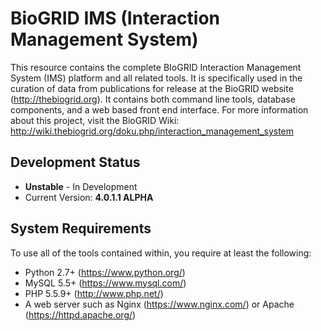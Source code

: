 # BioGRID IMS (Interaction Management System)
This resource contains the complete BIoGRID Interaction Management System (IMS) platform and all related tools. It is specifically used in the curation of data from publications for release at the BioGRID website (http://thebiogrid.org). It contains both command line tools, database components, and a web based front end interface. For more information about this project, visit the BioGRID Wiki: http://wiki.thebiogrid.org/doku.php/interaction_management_system

## Development Status
+ **Unstable** - In Development
+ Current Version: **4.0.1.1 ALPHA**

## System Requirements
To use all of the tools contained within, you require at least the following:

+ Python 2.7+ (https://www.python.org/)
+ MySQL 5.5+ (https://www.mysql.com/)
+ PHP 5.5.9+ (http://www.php.net/)
+ A web server such as Nginx (https://www.nginx.com/) or Apache (https://httpd.apache.org/)